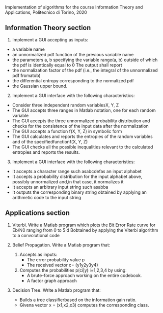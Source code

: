 Implementation of algorithms for the course Information Theory and Applications, Politecnico di Torino, 2020

## Information Theory section
1. Implement a GUI accepting as inputs:
- a variable name
- an unnormalized pdf function of the previous variable name
- the parameters a, b specifying the variable range(a, b) outside of which the pdf is identically equal to 0
The output shall report
- the normalization factor of the pdf (i.e., the integral of the unnormalized pdf fromatob)
- the differential entropy corresponding to the normalized pdf
- the Gaussian upper bound.

2. Implement a GUI interface with the following characteristics:
- Consider three independent random variablesX, Y, Z
- The GUI accepts three ranges in Matlab notation, one for each random variable
- The GUI accepts the three unnormalized probability distribution and checks for the consistence of the input data after the normalization
- The GUI accepts a function f(X, Y, Z) in symbolic form 
- The GUI calculates and reports the entropies of the random variables and of the specifiedfunctionf(X, Y, Z)
- The GUI checks all the possible inequalities relevant to the calculated entropies and reports the results.

3. Implement a GUI interface with the following characteristics:
- It accepts a character range such asabcdefas an input alphabet
- It accepts a probability distribution for the input alphabet above, possibly unnormalized and,in that case, it normalizes it
- It accepts an arbitrary input string such asabba
- It outputs the corresponding binary string obtained by applying an arithmetic code to the input string

## Applications section
1. Viterbi. Write a Matlab program which plots the Bit Error Rate curve for Eb/N0 ranging from 0 to 5 d Bobtained by applying the Viterbi algorithm to a convolutional code

2. Belief Propagation. Write a Matlab program that:
    1. Accepts as inputs:
        - The error probability value p
        - The received vector c= (y1y2y3y4) 
    2. Computes the probabilities p(ci|y) i=1,2,3,4 by using:
        - A brute-force approach working on the entire codebook.
        - A factor graph approach
  
3. Decision Tree. Write a Matlab program that:
    - Builds a tree classifierbased on the information gain ratio.
    - Givena vector x = (x1,x2,x3) computes the corresponding class.
  
